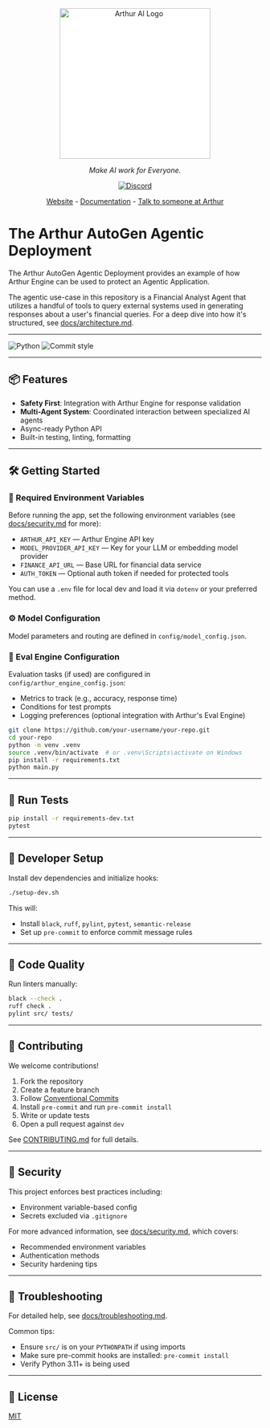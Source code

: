 <div align="center">
   <img src="https://cdn.prod.website-files.com/6230fe4706acf355d38b2d54/65b98b3564bb58c88c0a1b66_arthur-logo-light-nav.svg" alt="Arthur AI Logo" width="300" style="background-color: white;"/>

   <i>Make AI work for Everyone.</i>

   [![Discord](https://img.shields.io/badge/Discord-Arthur-blue?logo=discord&logoColor=white)](https://discord.gg/tdfUAtaVHz)

   [Website](https://arthur.ai) - [Documentation](https://shield.docs.arthur.ai/docs) - [Talk to someone at Arthur](https://www.arthur.ai/arthur-book-a-demo)

</div>

# The Arthur AutoGen Agentic Deployment

The Arthur AutoGen Agentic Deployment provides an example of how Arthur Engine can be used to protect an Agentic Application.

The agentic use-case in this repository is a Financial Analyst Agent that utilizes a handful of tools to query external systems used in
generating responses about a user's financial queries. For a deep dive into how it's structured, see [docs/architecture.md](./docs/architecture.md).

---

![Python](https://img.shields.io/badge/python-3.11+-blue)
![Commit style](https://img.shields.io/badge/commit%20style-conventional--commits-brightgreen)

---

## 📦 Features

- **Safety First**: Integration with Arthur Engine for response validation
- **Multi-Agent System**: Coordinated interaction between specialized AI agents
- Async-ready Python API
- Built-in testing, linting, formatting

---

## 🛠 Getting Started

### 🔑 Required Environment Variables

Before running the app, set the following environment variables (see [docs/security.md](./docs/security.md) for more):

- `ARTHUR_API_KEY` — Arthur Engine API key
- `MODEL_PROVIDER_API_KEY` — Key for your LLM or embedding model provider
- `FINANCE_API_URL` — Base URL for financial data service
- `AUTH_TOKEN` — Optional auth token if needed for protected tools

You can use a `.env` file for local dev and load it via `dotenv` or your preferred method.

### ⚙️ Model Configuration

Model parameters and routing are defined in `config/model_config.json`.

### 🎯 Eval Engine Configuration

Evaluation tasks (if used) are configured in `config/arthur_engine_config.json`:
- Metrics to track (e.g., accuracy, response time)
- Conditions for test prompts
- Logging preferences (optional integration with Arthur's Eval Engine)

```bash
git clone https://github.com/your-username/your-repo.git
cd your-repo
python -m venv .venv
source .venv/bin/activate  # or .venv\Scripts\activate on Windows
pip install -r requirements.txt
python main.py
```

---

## 🧪 Run Tests

```bash
pip install -r requirements-dev.txt
pytest
```

---

## 🧰 Developer Setup

Install dev dependencies and initialize hooks:

```bash
./setup-dev.sh
```

This will:
- Install `black`, `ruff`, `pylint`, `pytest`, `semantic-release`
- Set up `pre-commit` to enforce commit message rules

---

## 🧹 Code Quality

Run linters manually:

```bash
black --check .
ruff check .
pylint src/ tests/
```

---

## 📄 Contributing

We welcome contributions!

1. Fork the repository
2. Create a feature branch
3. Follow [Conventional Commits](https://www.conventionalcommits.org/)
4. Install `pre-commit` and run `pre-commit install`
5. Write or update tests
6. Open a pull request against `dev`

See [CONTRIBUTING.md](./CONTRIBUTING.md) for full details.

---

## 🔐 Security

This project enforces best practices including:
- Environment variable-based config
- Secrets excluded via `.gitignore`

For more advanced information, see [docs/security.md](./docs/security.md), which covers:
- Recommended environment variables
- Authentication methods
- Security hardening tips

---

## 🧯 Troubleshooting

For detailed help, see [docs/troubleshooting.md](./docs/troubleshooting.md).

Common tips:

- Ensure `src/` is on your `PYTHONPATH` if using imports
- Make sure pre-commit hooks are installed: `pre-commit install`
- Verify Python 3.11+ is being used

---

## 🪪 License

[MIT](LICENSE)

